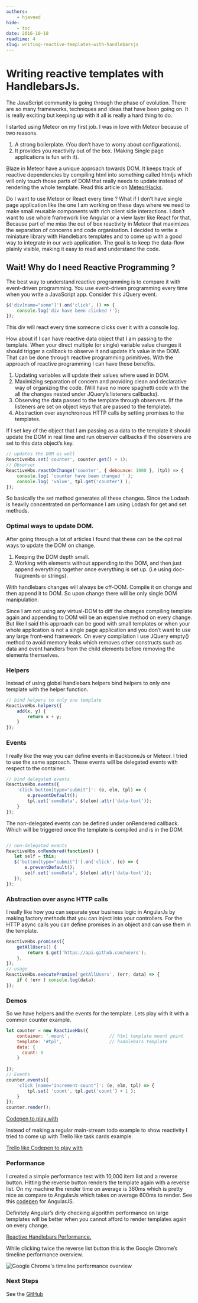 ```yaml
---
authors:
    - hjaveed
hide:
    - toc
date: 2016-10-18
readtime: 4
slug: writing-reactive-templates-with-handlebarsjs
---
```


# Writing reactive templates with HandlebarsJs.

The JavaScript community is going through the phase of evolution. There are so many frameworks, techniques and ideas that have been going on. It is really exciting but keeping up with it all is really a hard thing to do.
<!-- more -->

I started using Meteor on my first job. I was in love with Meteor because of two reasons.

1. A strong boilerplate. (You don’t have to worry about configurations).
2. It provides you reactivity out of the box. (Making Single page applications is fun with it).

Blaze in Meteor have a unique approach towards DOM. It keeps track of reactive dependencies by compiling html into something called htmljs which will only touch those parts of DOM that really needs to update instead of rendering the whole template. Read this article on [MeteorHacks](https://meteorhacks.com/how-blaze-works/).

Do I want to use Meteor or React every time ? What if I don’t have single page application like the one I am working on these days where we need to make small reusable components with rich client side interactions. I don’t want to use whole framework like Angular or a view layer like React for that. Because part of me miss the out of box reactivity in Meteor that maximizes the separation of concerns and code organisation. I decided to write a miniature library with Handlebars templates and to come up with a good way to integrate in our web application. The goal is to keep the data-flow plainly visible, making it easy to read and understand the code.

## Wait! Why do I need Reactive Programming ?
The best way to understand reactive programming is to compare it with event-driven programming. You use event-driven programming every time when you write a JavaScript app. Consider this JQuery event.

```js
$('div[name="some"]').on('click', () => {
    console.log('div have been clicked !');
});
```
This div will react every time someone clicks over it with a console log.

How about if I can have reactive data object that I am passing to the template. When your direct multiple (or single) variable value changes it should trigger a callback to observe it and update it’s value in the DOM. That can be done through reactive programming primitives. With the approach of reactive programming I can have these benefits.

1. Updating variables will update their values where used in DOM.
2. Maximizing separation of concern and providing clean and declarative way of organizing the code. (Will have no more spaghetti code with the all the changes nested under JQuery’s listeners callbacks).
3. Observing the data passed to the template through observers. (If the listeners are set on object keys that are passed to the template).
4. Abstraction over asynchronous HTTP calls by setting promises to the templates.

If I set key of the object that I am passing as a data to the template it should update the DOM in real time and run observer callbacks if the observers are set to this data object’s key.

```js
// updates the DOM as well
ReactiveHbs.set('counter', counter.get() + 1);
// Observer
ReactiveHbs.reactOnChange('counter', { debounce: 1000 }, (tpl) => {
    console.log( 'counter have been changed ' );
    console.log( 'value', tpl.get('counter') );        
});
```

So basically the set method generates all these changes. Since the Lodash is heavily concentrated on performance I am using Lodash for get and set methods.

### Optimal ways to update DOM.

After going through a lot of articles I found that these can be the optimal ways to update the DOM on change.

1. Keeping the DOM depth small.
2. Working with elements without appending to the DOM, and then just append everything together once everything is set up. (i.e using doc-fragments or strings).

With handlebars changes will always be off-DOM. Compile it on change and then append it to DOM. So upon change there will be only single DOM manipulation.

Since I am not using any virtual-DOM to diff the changes compiling template again and appending to DOM will be an expensive method on every change. But like I said this approach can be good with small templates or when your whole application is not a single page application and you don’t want to use any large front-end framework. On every compilation I use JQuery empty() method to avoid memory leaks which removes other constructs such as data and event handlers from the child elements before removing the elements themselves.

### Helpers
Instead of using global handlebars helpers bind helpers to only one template with the helper function.

```js
// bind helpers to only one template
ReactiveHbs.helpers({
    add(x, y) {
        return x + y;
    }
});
```

### Events
I really like the way you can define events in BackboneJs or Meteor. I tried to use the same approach. These events will be delegated events with respect to the container.

```js
// bind delegated events
ReactiveHbs.events({
    'click button[type="submit"]': (e, elm, tpl) => {
        e.preventDefault();
        tpl.set('someData', $(elem).attr('data-text')); 
    }
});
```

The non-delegated events can be defined under onRendered callback. Which will be triggered once the template is compiled and is in the DOM.

```js

// non-delegated events
ReactiveHbs.onRendered(function() {
   let self = this;
   $('button[type="submit"]').on('click', (e) => {
       e.preventDefault();
       self.set('someData', $(elem).attr('data-text'));
   });
});
```

### Abstraction over async HTTP calls

I really like how you can separate your business logic in AngularJs by making factory methods that you can inject into your controllers. For the HTTP async calls you can define promises in an object and can use them in the template.

```js
ReactiveHbs.promises({
    getAllUsers() {
        return $.get('https://api.github.com/users');
    },
});
// usage
ReactiveHbs.executePromise('getAllUsers', (err, data) => {
    if ( !err ) console.log(data);
});
```

### Demos
So we have helpers and the events for the template. Lets play with it with a common counter example.

```js
let counter = new ReactiveHbs({
    container: '.mount',               // html template mount point
    template: '#tpl',                  // hadnlebars template
    data: {
      count: 0
    }
 
});
// Events
counter.events({
    'click [name="increment-count"]': (e, elm, tpl) => {
        tpl.set( 'count', tpl.get('count') + 1 );
    }
});
counter.render();
```

[Codepen to play with](https://codepen.io/hjaveed/embed/YGOoKX?)

Instead of making a regular main-stream todo example to show reactivity I tried to come up with Trello like task cards example.

[Trello like Codepen to play with](https://codepen.io/hjaveed/embed/edLwRX?)

### Performance
I created a simple performance test with 10,000 item list and a reverse button. Hitting the reverse button renders the template again with a reverse list. On my machine the render time on average is 360ms which is pretty nice as compare to AngularJs which takes on average 600ms to render. See this [codepen](https://codepen.io/hjaveed/pen/vXzoEW) for AngularJS.

Definitely Angular’s dirty checking algorithm performance on large templates will be better when you cannot afford to render templates again on every change.

[Reactive Handlebars Performance.](https://codepen.io/hjaveed/embed/xEaeBp?)

While clicking twice the reverse list button this is the Google Chrome’s timeline performance overview.

<img src="https://miro.medium.com/v2/resize:fit:1400/format:webp/1*p2f8wKbm23tjqqVfWMlbcA.png" alt="Google Chrome's timeline performance overview" style="display: block; margin-left: auto; margin-right: auto;">

### Next Steps

See the [GitHub](https://github.com/hadijaveed/reactive-handlebars)

